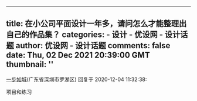 
---
title: 在小公司平面设计一年多，请问怎么才能整理出自己的作品集？
categories: 
    - 设计
    - 优设网 - 设计话题
author: 优设网 - 设计话题
comments: false
date: Thu, 02 Dec 2021 20:39:00 GMT
thumbnail: ''
---

<div>   
<div><a href="https://www.uisdc.com/u/7399">一步如城</a>(广东省深圳市罗湖区) 回复于 2020-12-04 11:32:38: <p>项目和练习</p></div>  
</div>
            